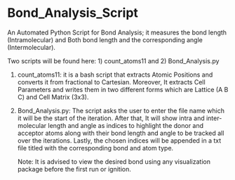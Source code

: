 # Bond_Analysis_Script
An Automated Python Script for Bond Analysis; it measures the bond length (Intramolecular) and Both bond length and the corresponding angle (Intermolecular).

Two scripts will be found here: 1) count_atoms11 and 2) Bond_Analysis.py

1) count_atoms11: it is a bash script that extracts Atomic Positions and converts it from fractional to Cartesian. Moreover, It extracts Cell Parameters and writes them in two different forms which are Lattice (A B C) and Cell Matrix (3x3).
   
2) Bond_Analysis.py: The script asks the user to enter the file name which it will be the start of the iteration. After that, It will show intra and inter-molecular length and angle as indices to highlight the donor and acceptor atoms along with their bond length and angle to be tracked all over the iterations. Lastly, the chosen indices will be appended in a txt file titled with the corresponding bond and atom type.

   Note: It is advised to view the desired bond using any visualization package before the first run or ignition. 
